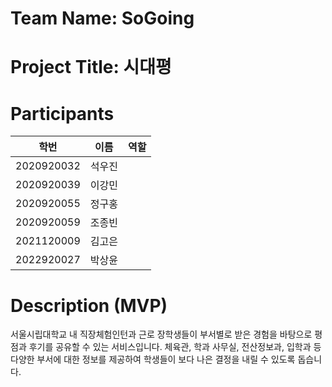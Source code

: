 # Team Name: SoGoing
# Project Title: 시대평
# Participants
| 학번        | 이름   | 역할         |
| ----------- | ------ | ------------ |
| 2020920032  | 석우진  |              |
| 2020920039  | 이강민  |              |
| 2020920055  | 정구홍  |              |
| 2020920059  | 조종빈  |              |
| 2021120009  | 김고은  |              |
| 2022920027  | 박상윤  |              |
# Description (MVP)
서울시립대학교 내 직장체험인턴과 근로 장학생들이 부서별로 받은 경험을 바탕으로 평점과 후기를 공유할 수 있는 서비스입니다. 
체육관, 학과 사무실, 전산정보과, 입학과 등 다양한 부서에 대한 정보를 제공하여 학생들이 보다 나은 결정을 내릴 수 있도록 돕습니다. 


